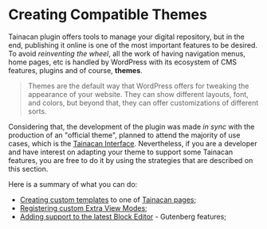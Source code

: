 # Creating Compatible Themes

Tainacan plugin offers tools to manage your digital repository, but in the end, publishing it online is one of the most important features to be desired. To avoid *reinventing the wheel*, all the work of having navigation menus, home pages, etc is handled by WordPress with its ecosystem of CMS features, plugins and of course, **themes**. 

> Themes are the default way that WordPress offers for tweaking the appearance of your website. They can show different layouts, font, and colors, but beyond that, they can offer customizations of different sorts.

Considering that, the development of the plugin was made *in sync* with the production of an "official theme", planned to attend the majority of use cases, which is the [Tainacan Interface](https://wordpress.org/themes/tainacan-interface/). Nevertheless, if you are a developer and have interest on adapting your theme to support some Tainacan features, you are free to do it by using the strategies that are described on this section.

Here is a summary of what you can do:
* [Creating custom templates](/dev/custom-templates.md) to one of [Tainacan pages](tainacan-pages.md);
* [Registering custom Extra View Modes](/dev/extra-view-modes.md);
* [Adding support to the latest Block Editor](/dev/theme-gutenberg-support.md) - Gutenberg features;



